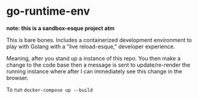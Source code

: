 
# go-runtime-env
__note: this is a sandbox-esque project atm__

This is bare bones. Includes a containerized development environment to play with Golang with a "live reload-esque," developer experience.

Meaning, after you stand up a instance of this repo. You then make a change to the code base then a message is sent to update/re-render the running instance where after I can immediately see this change in the browser.

To run `docker-compose up --build`
